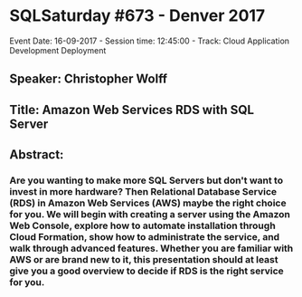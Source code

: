 # SQLSaturday #673 - Denver 2017
Event Date: 16-09-2017 - Session time: 12:45:00 - Track: Cloud Application Development  Deployment
## Speaker: Christopher Wolff
## Title: Amazon Web Services RDS with SQL Server
## Abstract:
### Are you wanting to make more SQL Servers but don't want to invest in more hardware? Then Relational Database Service (RDS) in Amazon Web Services (AWS) maybe the right choice for you. We will begin with creating a server using the Amazon Web Console, explore how to automate installation through Cloud Formation, show how to administrate the service, and walk through advanced features. Whether you are familiar with AWS or are brand new to it, this presentation should at least give you a good overview to decide if RDS is the right service for you.
